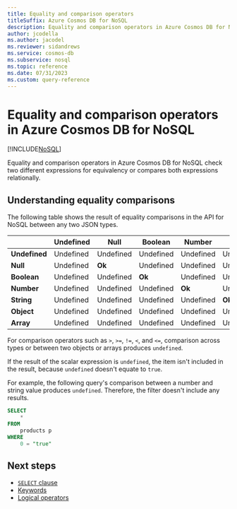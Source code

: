 ```yaml
---
title: Equality and comparison operators
titleSuffix: Azure Cosmos DB for NoSQL
description: Equality and comparison operators in Azure Cosmos DB for NoSQL check two different expressions for equivalency or compares both expressions relationally.
author: jcodella
ms.author: jacodel
ms.reviewer: sidandrews
ms.service: cosmos-db
ms.subservice: nosql
ms.topic: reference
ms.date: 07/31/2023
ms.custom: query-reference
---
```


# Equality and comparison operators in Azure Cosmos DB for NoSQL

[!INCLUDE[NoSQL](../../includes/appliesto-nosql.md)]

Equality and comparison operators in Azure Cosmos DB for NoSQL check two different expressions for equivalency or compares both expressions relationally.

## Understanding equality comparisons

The following table shows the result of equality comparisons in the API for NoSQL between any two JSON types.

| | **Undefined** | Null | Boolean | Number | String | Object | Array |
| --- | --- | --- | --- | --- | --- | --- | --- |
| **Undefined** | Undefined | Undefined | Undefined | Undefined | Undefined | Undefined | Undefined |
| **Null** | Undefined | **Ok** | Undefined | Undefined | Undefined | Undefined | Undefined |
| **Boolean** | Undefined | Undefined | **Ok** | Undefined | Undefined | Undefined | Undefined |
| **Number** | Undefined | Undefined | Undefined | **Ok** | Undefined | Undefined | Undefined |
| **String** | Undefined | Undefined | Undefined | Undefined | **Ok** | Undefined | Undefined |
| **Object** | Undefined | Undefined | Undefined | Undefined | Undefined | **Ok** | Undefined |
| **Array** | Undefined | Undefined | Undefined | Undefined | Undefined | Undefined | **Ok** |

For comparison operators such as ``>``, ``>=``, ``!=``, ``<``, and ``<=``, comparison across types or between two objects or arrays produces ``undefined``.

If the result of the scalar expression is ``undefined``, the item isn't included in the result, because ``undefined`` doesn't equate to ``true``.

For example, the following query's comparison between a number and string value produces ``undefined``. Therefore, the filter doesn't include any results.

```sql
SELECT
    *
FROM
    products p
WHERE 
    0 = "true"
```

## Next steps

- [``SELECT`` clause](select.md)
- [Keywords](keywords.md)
- [Logical operators](logical-operators.md)
